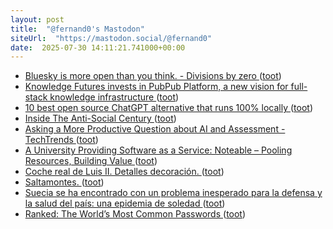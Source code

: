 ```yaml
---
layout: post
title:  "@fernand0's Mastodon"
siteUrl:  "https://mastodon.social/@fernand0"
date:  2025-07-30 14:11:21.741000+00:00
---
```

*  [Bluesky is more open than you think. - Divisions by zero ](https://lemmy.dbzer0.com/post/4733528) ([toot](https://mastodon.social/@fernand0/114942586502418129))
*  [Knowledge Futures invests in PubPub Platform, a new vision for full-stack knowledge infrastructure ](https://www.knowledgefutures.org/updates/pubpub-platform) ([toot](https://mastodon.social/@fernand0/114942018537534828))
*  [10 best open source ChatGPT alternative that runs 100% locally ](https://dev.to/therealmrmumba/10-best-open-source-chatgpt-alternative-that-runs-100-locally-jd) ([toot](https://mastodon.social/@fernand0/114941677596900019))
*  [Inside The Anti-Social Century ](https://bigthinkmedia.substack.com/p/inside-the-anti-social-centur) ([toot](https://mastodon.social/@fernand0/114941495823413657))
*  [Asking a More Productive Question about AI and Assessment - TechTrends ](https://link.springer.com/article/10.1007/s11528-025-01118-) ([toot](https://mastodon.social/@fernand0/114941295025222767))
*  [A University Providing Software as a Service: Noteable – Pooling Resources, Building Value ](https://opentextbc.ca/sertcasestudies/chapter/noteable) ([toot](https://mastodon.social/@fernand0/114939518515701133))
*  [Coche real de Luis II. Detalles decoración. ](https://www.flickr.com/photos/fernand0/54653464807) ([toot](https://mastodon.social/@fernand0/114937715311134161))
*  [Saltamontes. ](https://avecesunafoto.wordpress.com/2025/07/29/saltamontes-3) ([toot](https://mastodon.social/@fernand0/114937694673658488))
*  [Suecia se ha encontrado con un problema inesperado para la defensa y la salud del país: una epidemia de soledad ](https://www.xataka.com/magnet/suecia-esta-invirtiendo-millones-euros-guerra-silenciosa-enemigo-a-batir-epidemia-soleda) ([toot](https://mastodon.social/@fernand0/114937638050875757))
*  [Ranked: The World’s Most Common Passwords   ](https://www.visualcapitalist.com/ranked-the-worlds-most-common-passwords/) ([toot](https://mastodon.social/@fernand0/114937472960938520))

